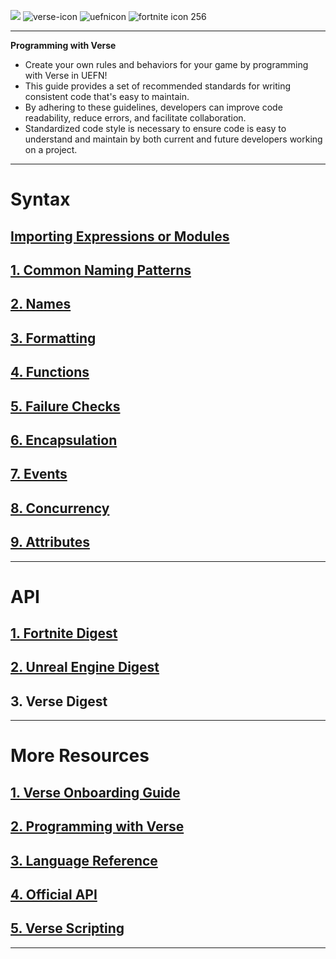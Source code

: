 
![](https://ue-cdn.artstation.com/imgproxy/kbNaxGnLbxRxJBFLqlZ12Ix89EhFVjCVN0wq14zhVag/filename:verse-programming-hero-image.png/resizing_type:fill/width:1920/height:335/ext:jpg/aHR0cHM6Ly9kMWl2N2RiNDR5aGd4bi5jbG91ZGZyb250Lm5ldC9kb2N1bWVudGF0aW9uL2ltYWdlcy80NDkwN2Y5Yi0wYjM3LTQ0MWQtYjlkNy0zMjk0OTU3OWY4YWMvdmVyc2UtcHJvZ3JhbW1pbmctaGVyby1pbWFnZS5wbmc)
![verse-icon](https://github.com/LilWikipedia/UEFNVersePocketWiki/assets/78571191/a894c872-b4e0-492e-b7dd-2c79dc971abe)
![uefnicon](https://github.com/LilWikipedia/UEFNVersePocketWiki/assets/78571191/fe7cbe1e-1b77-49b4-b4aa-a6c6866882ce)
![fortnite icon 256](https://github.com/LilWikipedia/UEFNVersePocketWiki/assets/78571191/16c1ae8d-0299-4f94-81dd-8c8997188c76)
***
 **Programming with Verse**

* Create your own rules and behaviors for your game by programming with Verse in UEFN!
* This guide provides a set of recommended standards for writing consistent code that's easy to maintain. 
* By adhering to these guidelines, developers can improve code readability, reduce errors, and facilitate collaboration. 
* Standardized code style is necessary to ensure code is easy to understand and maintain by both current and future developers working on a project.

***

# Syntax

## [Importing Expressions or Modules](https://github.com/LilWikipedia/UEFNVersePocketWiki/wiki/Importing-Expressions-or-Modules)
## [1. Common Naming Patterns](https://github.com/LilWikipedia/UEFNVersePocketWiki/wiki/1.-Common-Naming-Patterns)
## [2. Names](https://github.com/LilWikipedia/UEFNVersePocketWiki/wiki/2.-Names)
## [3. Formatting](https://github.com/LilWikipedia/UEFNVersePocketWiki/wiki/3.-Formatting)
## [4. Functions](https://github.com/LilWikipedia/UEFNVersePocketWiki/wiki/4.-Functions)
## [5. Failure Checks](https://github.com/LilWikipedia/UEFNVersePocketWiki/wiki/5.-Failure-Checks)
## [6. Encapsulation](https://github.com/LilWikipedia/UEFNVersePocketWiki/wiki/6.-Encapsulation)
## [7. Events](https://github.com/LilWikipedia/UEFNVersePocketWiki/wiki/7.-Events)
## [8. Concurrency](https://github.com/LilWikipedia/UEFNVersePocketWiki/wiki/8.-Concurrency)
## [9. Attributes](https://github.com/LilWikipedia/UEFNVersePocketWiki/wiki/9.-Attributes)


***
# API

## [1. Fortnite Digest](https://github.com/LilWikipedia/UEFNVersePocketWiki/wiki/Fortnite-Digest)

## [2. Unreal Engine Digest](https://github.com/LilWikipedia/UEFNVersePocketWiki/wiki/Unreal-Engine-Digest)

## 3. Verse Digest

***

# More Resources

## [1. Verse Onboarding Guide](https://dev.epicgames.com/documentation/en-us/uefn/onboarding-guide-to-programming-with-verse-in-unreal-editor-for-fortnite)
## [2. Programming with Verse](https://dev.epicgames.com/documentation/en-us/uefn/learn-programming-with-verse-in-unreal-editor-for-fortnite)
## [3. Language Reference](https://dev.epicgames.com/documentation/en-us/uefn/verse-language-reference)
## [4. Official API](https://dev.epicgames.com/documentation/en-us/uefn/verse-api)
## [5. Verse Scripting](https://forums.unrealengine.com/tags/c/development-discussion/programming-scripting/148/fortnite/l/latest)

***
